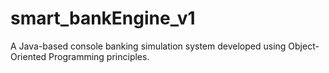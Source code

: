 # smart_bankEngine_v1
A Java-based console banking simulation system developed using Object-Oriented Programming principles.
